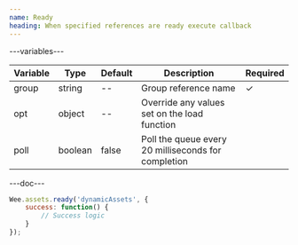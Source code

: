 ```yaml
---
name: Ready
heading: When specified references are ready execute callback
---
```


---variables---

| Variable | Type    | Default | Description                                         | Required |
| -------- | ------- | ------- | --------------------------------------------------- | -------- |
| group    | string  | --      | Group reference name                                | &#10003; |
| opt      | object  | --      | Override any values set on the load function        |          |
| poll     | boolean | false   | Poll the queue every 20 milliseconds for completion |          |

---doc---

```javascript
Wee.assets.ready('dynamicAssets', {
	success: function() {
		// Success logic
	}
});
```